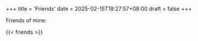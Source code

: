 +++
title = 'Friends'
date = 2025-02-15T18:27:57+08:00
draft = false
+++

Friends of mine:

{{< friends >}}
